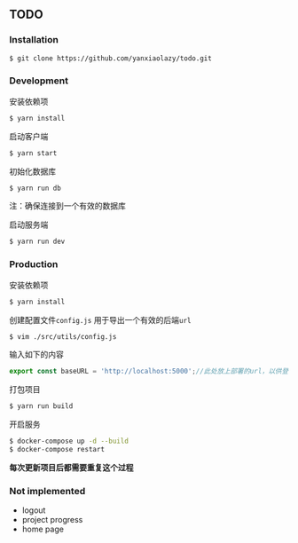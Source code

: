 ## TODO

### Installation

```bash
$ git clone https://github.com/yanxiaolazy/todo.git
```

### Development

安装依赖项

```bash
$ yarn install
```

启动客户端

```bash
$ yarn start
```

初始化数据库

```bash
$ yarn run db
```

注：确保连接到一个有效的数据库

启动服务端

```bash
$ yarn run dev
```

### Production

安装依赖项

```bash
$ yarn install
```
创建配置文件`config.js` 
用于导出一个有效的后端`url` 
```bash
$ vim ./src/utils/config.js
```
输入如下的内容
```js
export const baseURL = 'http://localhost:5000';//此处放上部署的url，以供登录等操作
```


打包项目

```bash
$ yarn run build
```

开启服务

```bash
$ docker-compose up -d --build
$ docker-compose restart
```

**每次更新项目后都需要重复这个过程** 

### Not implemented
* logout
* project progress
* home page

